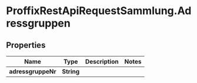 # ProffixRestApiRequestSammlung.Adressgruppen

## Properties
Name | Type | Description | Notes
------------ | ------------- | ------------- | -------------
**adressgruppeNr** | **String** |  | 


